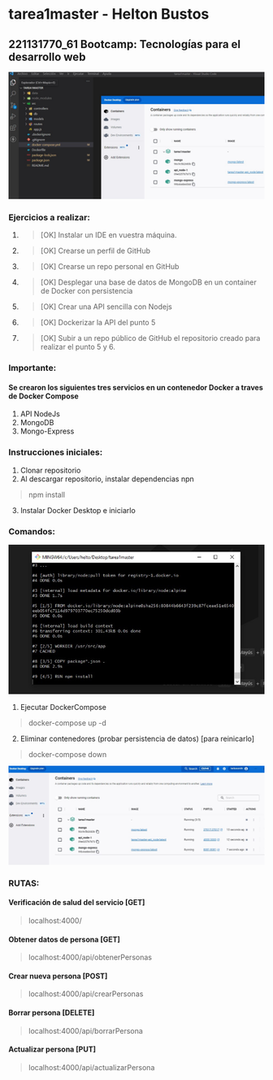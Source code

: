 # tarea1master - Helton Bustos #
## 221131770_61 Bootcamp: Tecnologías para el desarrollo web ##

![Image text](https://github.com/heltonsmith777/tarea1master/blob/main/evimg/visual%20studio%20code%20con%20desktop.jpg)

### Ejercicios a realizar: ### 
1) > [OK] Instalar un IDE en vuestra máquina. 
2) > [OK] Crearse un perfil de GitHub
3) > [OK] Crearse un repo personal en GitHub
4) > [OK] Desplegar una base de datos de MongoDB en un container de Docker con persistencia
5) > [OK] Crear una API sencilla con Nodejs
6) > [OK] Dockerizar la API del punto 5
7) > [OK] Subir a un repo público de GitHub el repositorio creado para realizar el punto 5 y 6.


### Importante: ### 
#### Se crearon los siguientes tres servicios en un contenedor Docker a traves de **Docker Compose** ####
1) API NodeJs
2) MongoDB
3) Mongo-Express

### Instrucciones iniciales: ### 

1) Clonar repositorio
2) Al descargar repositorio, instalar dependencias npn
> npm install
3) Instalar Docker Desktop e iniciarlo

### Comandos: ###

![Image text](https://github.com/heltonsmith777/tarea1master/blob/main/evimg/Docker%20compose.jpg)

1) Ejecutar DockerCompose
> docker-compose up -d

2) Eliminar contenedores (probar persistencia de datos) [para reinicarlo]
> docker-compose down

![Image text](https://github.com/heltonsmith777/tarea1master/blob/main/evimg/Docker%20Desktop%20iniciado.jpg)

### RUTAS: ###
#### Verificación de salud del servicio [GET] ####
> localhost:4000/

#### Obtener datos de persona [GET] ####
> localhost:4000/api/obtenerPersonas

#### Crear nueva persona [POST] ####
> localhost:4000/api/crearPersonas

#### Borrar persona [DELETE] ####
> localhost:4000/api/borrarPersona

#### Actualizar persona [PUT] ####
> localhost:4000/api/actualizarPersona
